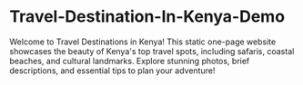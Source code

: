 # Travel-Destination-In-Kenya-Demo
Welcome to Travel Destinations in Kenya! This static one-page website showcases the beauty of Kenya's top travel spots, including safaris, coastal beaches, and cultural landmarks. Explore stunning photos, brief descriptions, and essential tips to plan your adventure!
